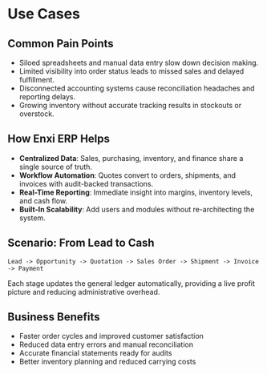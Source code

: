# Use Cases

## Common Pain Points
- Siloed spreadsheets and manual data entry slow down decision making.
- Limited visibility into order status leads to missed sales and delayed fulfillment.
- Disconnected accounting systems cause reconciliation headaches and reporting delays.
- Growing inventory without accurate tracking results in stockouts or overstock.

## How Enxi ERP Helps
- **Centralized Data**: Sales, purchasing, inventory, and finance share a single source of truth.
- **Workflow Automation**: Quotes convert to orders, shipments, and invoices with audit-backed transactions.
- **Real-Time Reporting**: Immediate insight into margins, inventory levels, and cash flow.
- **Built-In Scalability**: Add users and modules without re-architecting the system.

## Scenario: From Lead to Cash
```
Lead -> Opportunity -> Quotation -> Sales Order -> Shipment -> Invoice -> Payment
```
Each stage updates the general ledger automatically, providing a live profit picture and reducing administrative overhead.

## Business Benefits
- Faster order cycles and improved customer satisfaction
- Reduced data entry errors and manual reconciliation
- Accurate financial statements ready for audits
- Better inventory planning and reduced carrying costs
